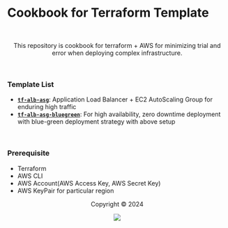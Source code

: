 # Cookbook for Terraform Template
&nbsp;

<p align="center">
This repository is cookbook for terraform + AWS for minimizing trial and error when deploying complex infrastructure.
</p>

&nbsp;

### Template List

- [**`tf-alb-asg`**](https://github.com/letsjake/terraform-template/tree/main/tf-alb-asg): Application Load Balancer + EC2 AutoScaling Group for enduring high traffic
- [**`tf-alb-asg-bluegreen`**](https://github.com/letsjake/terraform-template/tree/main/tf-alb-asg-bluegreen): For high availability, zero downtime deployment with blue-green deployment strategy with above setup

&nbsp;

### Prerequisite

- Terraform
- AWS CLI
- AWS Account(AWS Access Key, AWS Secret Key)
- AWS KeyPair for particular region



<p align="center">
	Copyright &copy; 2024</a>
</p>

<p align="center">
	<a href="https://github.com/letsjake/terraform_template/blob/main/LICENSE"><img src="https://img.shields.io/static/v1.svg?style=for-the-badge&label=License&message=MIT&logoColor=d9e0ee&colorA=363a4f&colorB=b7bdf8"/></a>
</p>